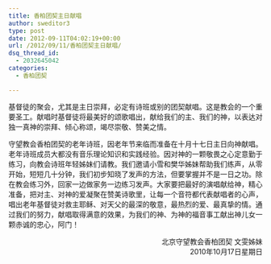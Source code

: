 ```yaml
---
title: 香柏团契主日献唱
author: sweditor3
type: post
date: 2012-09-11T04:02:19+00:00
url: /2012/09/11/香柏团契主日献唱/
dsq_thread_id:
  - 2032645042
categories:
  - 香柏团契

---
```

基督徒的聚会，尤其是主日崇拜，必定有诗班或别的团契献唱。这是教会的一个重要圣工。献唱时基督徒将最美好的颂歌唱出，献给我们的主、我们的神，以表达对独一真神的崇拜、倾心称颂，竭尽崇敬、赞美之情。
  
守望教会香柏团契的老年诗班，因老年节来临而准备在十月十七日主日向神献唱。老年诗班成员大都没有音乐理论知识和实践经验。因对神的一颗敬畏之心定意勤于练习，向教会诗班年轻姊妹们请教。我们邀请小雪和樊华姊妹帮助我们练声，从零开始，短短几十分钟，我们初步知晓了发声的方法，但要掌握并不是一日之功。除在教会练习外，回家一边做家务一边练习发声。大家要把最好的演唱献给神，精心准备，把对主、对神的爱凝聚在赞美诗歌里，让每一个音符都代表献唱者的心声，唱出老年基督徒对救主耶稣、对天父的最深的敬意，最热烈的爱、最真挚的情。通过我们的努力，献唱取得满意的效果，为我们的神、为神的福音事工献出神儿女一颗赤诚的忠心，阿门！

<p style="text-align: right;">
  北京守望教会香柏团契 文雯姊妹<br /> 2010年10月17日星期日
</p>